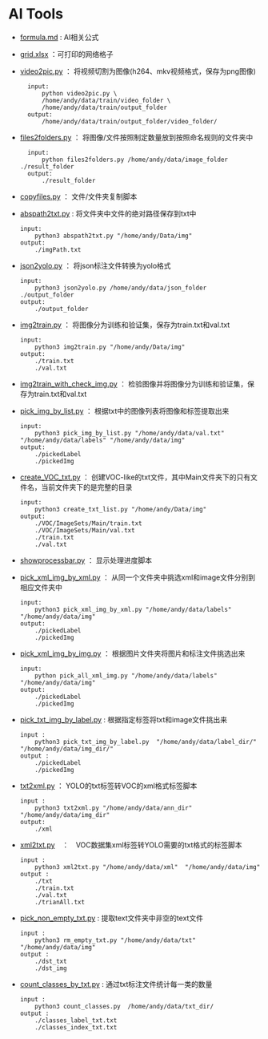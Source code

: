 # AI Tools
- [formula.md](./formula.md) : AI相关公式
- [grid.xlsx](./grid.xlsx) ：可打印的网络格子
- [video2pic.py](./video2pic.py) ： 将视频切割为图像(h264、mkv视频格式，保存为png图像)
  ```shell
    input: 
        python video2pic.py \
        /home/andy/data/train/video_folder \
        /home/andy/data/train/output_folder
    output: 
        /home/andy/data/train/output_folder/video_folder/
    ```
- [files2folders.py](./files2folders.py) ： 将图像/文件按照制定数量放到按照命名规则的文件夹中
  ```shell
    input: 
        python files2folders.py /home/andy/data/image_folder ./result_folder
    output: 
        ./result_folder
    ```
- [copyfiles.py](./copyfiles.py) ： 文件/文件夹复制脚本
- [abspath2txt.py](./abspath2txt.py) : 将文件夹中文件的绝对路径保存到txt中
    ```shell
    input: 
        python3 abspath2txt.py "/home/andy/Data/img"
    output: 
        ./imgPath.txt
    ```
- [json2yolo.py](./json2yolo.py) ： 将json标注文件转换为yolo格式
    ```shell
    input: 
        python3 json2yolo.py /home/andy/data/json_folder ./output_folder
    output: 
        ./output_folder
    ```
- [img2train.py](./img2train.py) ： 将图像分为训练和验证集，保存为train.txt和val.txt
    ```shell
    input: 
        python3 img2train.py "/home/andy/Data/img"
    output: 
        ./train.txt
        ./val.txt
    ```
- [img2train_with_check_img.py](./img2train_with_check_img.py) ： 检验图像并将图像分为训练和验证集，保存为train.txt和val.txt

- [pick_img_by_list.py](./pick_img_by_list.py) ： 根据txt中的图像列表将图像和标签提取出来
    ```shell
    input: 
        python3 pick_img_by_list.py "/home/andy/data/val.txt" "/home/andy/data/labels" "/home/andy/data/img"
    output: 
        ./pickedLabel
        ./pickedImg

- [create_VOC_txt.py](./create_VOC_txt.py) ： 创建VOC-like的txt文件，其中Main文件夹下的只有文件名，当前文件夹下的是完整的目录
    ```shell
    input: 
        python3 create_txt_list.py "/home/andy/Data/img"
    output: 
        ./VOC/ImageSets/Main/train.txt
        ./VOC/ImageSets/Main/val.txt
        ./train.txt
        ./val.txt
    ```
- [showprocessbar.py](./showprocessbar.py) ： 显示处理进度脚本
- [pick_xml_img_by_xml.py](./pick_xml_img_by_xml.py) ： 从同一个文件夹中挑选xml和image文件分别到相应文件夹中
    ```shell
    input: 
        python3 pick_xml_img_by_xml.py "/home/andy/data/labels" "/home/andy/data/img" 
    output:    
        ./pickedLabel
        ./pickedImg
    ```
- [pick_xml_img_by_img.py](./pick_xml_img_by_img.py) ： 根据图片文件夹将图片和标注文件挑选出来
    ```shell
    input: 
        python pick_all_xml_img.py "/home/andy/data/labels" "/home/andy/data/img"
    output:    
        ./pickedLabel
        ./pickedImg
    ```
- [pick_txt_img_by_label.py](./pick_txt_img_by_label.py) : 根据指定标签将txt和image文件挑出来
    ```shell
    input : 
        python3 pick_txt_img_by_label.py  "/home/andy/data/label_dir/"  "/home/andy/data/img_dir/" 
    output : 
        ./pickedLabel
        ./pickedImg
    ```
- [txt2xml.py](./txt2xml.py) ： YOLO的txt标签转VOC的xml格式标签脚本
    ```shell
    input : 
        python3 txt2xml.py "/home/andy/data/ann_dir" "/home/andy/data/img_dir"
    output:
        ./xml
    ```
- [xml2txt.py](./xml2txt.py)　：　VOC数据集xml标签转YOLO需要的txt格式的标签脚本
    ```shell
    input : 
        python3 xml2txt.py "/home/andy/data/xml"  "/home/andy/data/img"
    output :
        ./txt
        ./train.txt
        ./val.txt
        ./trianAll.txt
    ```

- [pick_non_empty_txt.py](./pick_non_empty_txt.py) : 提取text文件夹中非空的text文件
    ```shell
    input : 
        python3 rm_empty_txt.py "/home/andy/data/txt"  "/home/andy/data/img"
    output :
        ./dst_txt
        ./dst_img
    ```
- [count_classes_by_txt.py](./count_classes_by_txt.py) : 通过txt标注文件统计每一类的数量
    ```shell
    input : 
        python3 count_classes.py  /home/andy/data/txt_dir/
    output :
        ./classes_label_txt.txt
        ./classes_index_txt.txt
    ```
